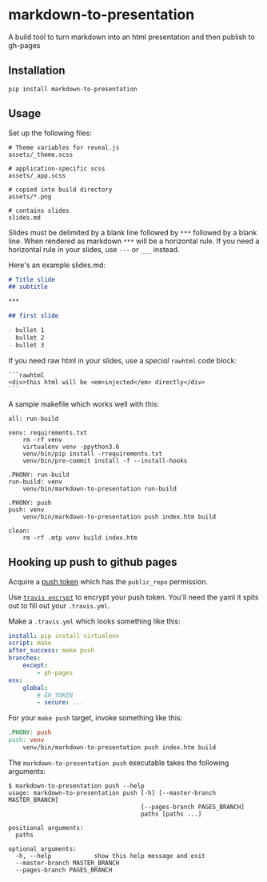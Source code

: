 markdown-to-presentation
========================

A build tool to turn markdown into an html presentation and then publish to
gh-pages

## Installation

`pip install markdown-to-presentation`


## Usage

Set up the following files:

```
# Theme variables for reveal.js
assets/_theme.scss

# application-specific scss
assets/_app.scss

# copied into build directory
assets/*.png

# contains slides
slides.md
```

Slides must be delimited by a blank line followed by `***` followed by a blank
line.  When rendered as markdown `***` will be a horizontal rule.  If you need
a horizontal rule in your slides, use `---` or `___` instead.

Here's an example slides.md:

```markdown
# Title slide
## subtitle

***

## first slide

- bullet 1
- bullet 2
- bullet 3
```

If you need raw html in your slides, use a *special* `rawhtml` code block:

    ```rawhtml
    <div>this html will be <em>injected</em> directly</div>
    ```

A sample makefile which works well with this:

```make 
all: run-build

venv: requirements.txt
    rm -rf venv
    virtualenv venv -ppython3.6
    venv/bin/pip install -rrequirements.txt
    venv/bin/pre-commit install -f --install-hooks

.PHONY: run-build
run-build: venv
    venv/bin/markdown-to-presentation run-build

.PHONY: push
push: venv
    venv/bin/markdown-to-presentation push index.htm build

clean:
    rm -rf .mtp venv build index.htm
```

## Hooking up push to github pages

Acquire a [push token](https://github.com/settings/tokens/new) which has the
`public_repo` permission.

Use [`travis encrypt`](https://docs.travis-ci.com/user/encryption-keys/) to
encrypt your push token.  You'll need the yaml it spits out to fill out your
`.travis.yml`.

Make a `.travis.yml` which looks something like this:

```yaml
install: pip install virtualenv
script: make
after_success: make push
branches:
    except:
        - gh-pages
env:
    global:
        # GH_TOKEN
        - secure: ...
```

For your `make push` target, invoke something like this:

```makefile
.PHONY: push
push: venv
    venv/bin/markdown-to-presentation push index.htm build
```

The `markdown-to-presentation push` executable takes the following arguments:

```
$ markdown-to-presentation push --help
usage: markdown-to-presentation push [-h] [--master-branch MASTER_BRANCH]
                                     [--pages-branch PAGES_BRANCH]
                                     paths [paths ...]

positional arguments:
  paths

optional arguments:
  -h, --help            show this help message and exit
  --master-branch MASTER_BRANCH
  --pages-branch PAGES_BRANCH
```
